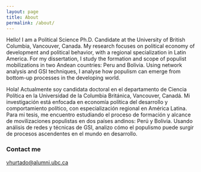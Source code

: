 ```yaml
---
layout: page
title: About
permalink: /about/
---
```


Hello! I am a Political Science Ph.D. Candidate at the University of British Columbia, Vancouver, Canada. My research focuses on political economy of development and political behavior, with a regional specialization in Latin America. For my dissertation, I study the formation and scope of populist mobilizations in two Andean countries: Peru and Bolivia. Using network analysis and GSI techniques, I analyse how populism can emerge from bottom-up processes in the developing world.

Hola! Actualmente soy candidata doctoral en el departamento de Ciencia Política en la Universidad de la Columbia Británica, Vancouver, Canadá. Mi investigación está enfocada en economía política del desarrollo y comportamiento político, con especialización regional en América Latina. Para mi tesis, me encuentro estudiando el proceso de formación y alcance de movilizaciones populistas en dos países andinos: Perú y Bolivia. Usando análisis de redes y técnicas de GSI, analizo cómo el populismo puede surgir de procesos ascendentes en el mundo en desarrollo.

### Contact me

[vhurtado@alumni.ubc.ca](mailto:vhurtado@alumni.ubc.ca)
